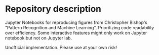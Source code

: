 # Repository description
Jupyter Notebooks for reproducing figures from Christopher Bishop's "Pattern Recognition and Machine Learning".
Prioritizing code readability over efficiency. Some interactive features might only work on Jupyter notebook but not on Jupyter lab.

Unofficial implementation. Please use at your own risk!
